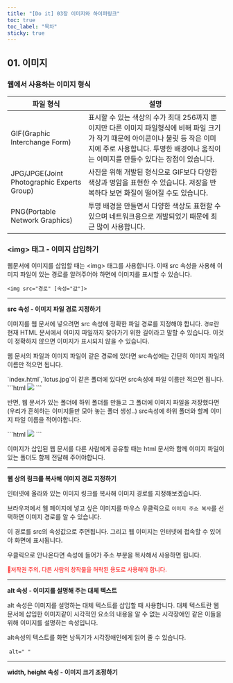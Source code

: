 ```yaml
---
title: "[Do it] 03장 이미지와 하이퍼링크"
toc: true
toc_label: "목차"
sticky: true
---
```


## 01. 이미지

### 웹에서 사용하는 이미지 형식



| 파일 형식                                  | 설명                                                         |
| ------------------------------------------ | ------------------------------------------------------------ |
| GIF(Graphic Interchange Form)              | 표시할 수 있는  색상의 수가 최대 256까지 뿐이지만 다른 이미지 파일형식에 비해 파일 크기가 작기 때문에 아이콘이나 불릿 등 작은 이미지에 주로 사용합니다. 투명한 배경이나 움직이는 이미지를 만들수 있다는 장점이 있습니다. |
| JPG/JPGE(Joint Photographic Experts Group) | 사진을 위해 개발된 형식으로 GIF보다 다양한 색상과 명암을 표현한 수 있습니다. 저장을 반복하다 보면 화질이 떨어질 수도 있습니다. |
| PNG(Portable Network Graphics)             | 투명 배경을 만들면서 다양한 색상도 표현할 수 있으며 네트워크용으로 개발되었기 때문에 최근 많이 사용합니다. |

### \<img> 태그 - 이미지 삽입하기

웹문서에 이미지를 삽입할 때는 \<img> 태그를 사용합니다. 이때 src 속성을 사용해 이미지 파일이 있는 경로를 알려주어야 하면에 이미지를 표시할 수 있습니다. 

`<img src="경로" [속성="값"]>`

---

**src 속성 - 이미지 파일 경로 지정하기**

 이미지를 웹 문서에 넣으려면 src 속성에 정확한 파일 경로를 지정해야 합니다. `경로`란 현재 HTML 문서에서 이미지 파일까지 찾아가기 위한 길이라고 말할 수 있습니다. 이것이 정확하지 않으면 이미지가 표시되지 않을 수 있습니다.

웹 문서의 파일과 이미지 파일이 같은 경로에 있다면 src속성에는 간단히 이미지 파일의 이름만 적으면 됩니다.

<div class="notice--info" markdown="1">
`index.html`,`lotus.jpg`이 같은 폴더에 있다면 src속성에 파일 이름만 적으면 됩니다.
```html
    <img src="lotus.jpg">
```
</div>

반면, 웹 문서가 있는 폴더에 하위 폴더를 만들고 그 폴더에 이미지 파일을 저장했다면(우리가 흔히하는 이미지들만 모아 놓는 폴더 생성..) src속성에 하위 폴더와 할께 이미지 파일 이름을 적어야합니다.

<div class="notice--info" markdown = "1">
```html
    <img src="images/lotus.jpg">
```
</div>    



이미지가 삽입된 웹 문서를 다른 사람에게 공유할 때는 html 문서와 함께 이미지 파일이 있는 폴더도 함께 전달해 주어야합니다. 

---

**웹 상의 링크를 복사해 이미지 경로 지정하기**

인터넷에 올라와 있는 이미지 링크를 복사해 이미지 경로를 지정해보겠습니다.

브라우저에서 웹 페이지에 넣고 싶은 이미지를 마우스 우클릭으로 `이미지 주소 복사`를 선택하면 이미지 경로를 알 수 있습니다.

이 경로를 src의 속성값으로 주면됩니다. 그리고 웹 이미지는 인터넷에 접속할 수 있어야 화면에 표시됩니다.

우클릭으로 안나온다면 속성에 들어가 주소 부분을 복사해서 사용하면 됩니다.

<font color="red" size="2px">🚨저작권 주의, 다른 사람의 창작물을 허락된 용도로 사용해야 합니다.</font>

---

**alt 속성 - 이미지를 설명해 주는 대체 텍스트**

alt 속성은 이미지를 설명하는 대체 텍스트를 삽입할 때 사용합니다. 대체 텍스트란 웹 문서에 삽입한 이미지같이 시각적인 요소의 내용을 알 수 없는 시각장애인 같은 이들을 위해 이미지를 설명하는 속성입니다. 

alt속성의 텍스트를 화면 낭독기가 시각장애인에게 읽어 줄 수 있습니다.

​			`alt=" "`

---



**width, height 속성 - 이미지 크기 조정하기**